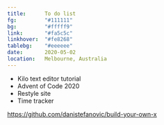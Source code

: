 ```yaml
---
title:      To do list
fg:         "#111111"
bg:         "#fffff9"
link:       "#fa5c5c"
linkhover:  "#fe8268"
tablebg:    "#eeeeee"
date:       2020-05-02
location:   Melbourne, Australia
---
```


- Kilo text editor tutorial
- Advent of Code 2020
- Restyle site
- Time tracker

<https://github.com/danistefanovic/build-your-own-x>
